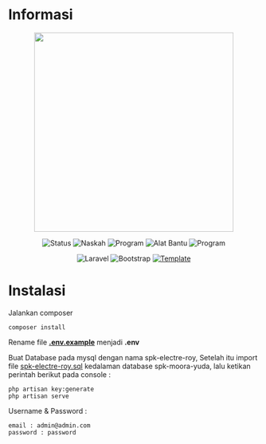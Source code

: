 # Informasi 

<p align="center"><a href="https://laravel.com" target="_blank"><img src="https://raw.githubusercontent.com/laravel/art/master/logo-lockup/5%20SVG/2%20CMYK/1%20Full%20Color/laravel-logolockup-cmyk-red.svg" width="400"></a></p>

<p align="center">
<img src="https://img.shields.io/static/v1.svg?label=Status Mahasiswa&message=Lulus&color=green" alt="Status">
<img src="https://img.shields.io/static/v1.svg?label=Naskah&message=100%&color=green" alt="Naskah">
<img src="https://img.shields.io/static/v1.svg?label=Program&message=100%&color=green" alt="Program">
<img src="https://img.shields.io/static/v1.svg?label=Metode&message=Monte Carlo&color=important" alt="Alat Bantu">
    <img src="https://img.shields.io/static/v1.svg?label=Alat Bantu Pengembangan Sistem&message=Flowchart&color=9cf" alt="Program">
</p>

<p align="center">
    <img src="https://img.shields.io/static/v1.svg?label=Laravel&message=7&color=red" alt="Laravel">
    <img src="https://img.shields.io/static/v1.svg?label=Bootstrap&message=4&color=blue" alt="Bootstrap">
     <a href="https://adminlte.io/themes/v3">
    <img src="https://img.shields.io/static/v1.svg?label=Template&message=AdminLTE&color=blue" alt="Template">
 </a>
</p>

# Instalasi
Jalankan composer
```install
composer install
```

Rename file **[.env.example](https://github.com/HMsyah23/spk-moora-yuda/blob/main/.env.example)** menjadi **.env**

Buat Database pada mysql dengan nama spk-electre-roy, Setelah itu import file [spk-electre-roy.sql](https://github.com/HMsyah23/spk-moora-yuda/blob/main/spk-electre-roy.sql) kedalaman database spk-moora-yuda, lalu ketikan perintah berikut pada console :
```
php artisan key:generate
php artisan serve
```
Username & Password :
```
email : admin@admin.com
password : password
```
